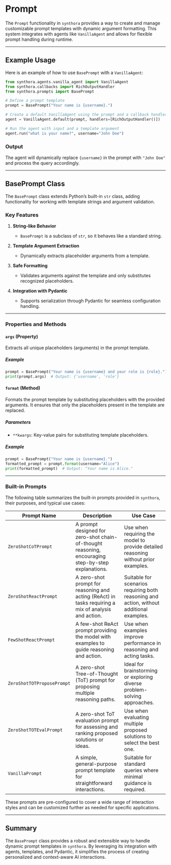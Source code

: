 <!-- LICENSE HEADER MANAGED BY add-license-header

Copyright 2024-2025 Syntropix-AI.org

Licensed under the Apache License, Version 2.0 (the "License");
you may not use this file except in compliance with the License.
You may obtain a copy of the License at

    http://www.apache.org/licenses/LICENSE-2.0

Unless required by applicable law or agreed to in writing, software
distributed under the License is distributed on an "AS IS" BASIS,
WITHOUT WARRANTIES OR CONDITIONS OF ANY KIND, either express or implied.
See the License for the specific language governing permissions and
limitations under the License.
-->

# Prompt

The `Prompt` functionality in `synthora` provides a way to create and manage customizable prompt templates with dynamic argument formatting. This system integrates with agents like `VanillaAgent` and allows for flexible prompt handling during runtime.

---

## Example Usage

Here is an example of how to use `BasePrompt` with a `VanillaAgent`:

```python
from synthora.agents.vanilla_agent import VanillaAgent
from synthora.callbacks import RichOutputHandler
from synthora.prompts import BasePrompt

# Define a prompt template
prompt = BasePrompt("Your name is {username}.")

# Create a default VanillaAgent using the prompt and a callback handler
agent = VanillaAgent.default(prompt, handlers=[RichOutputHandler()])

# Run the agent with input and a template argument
agent.run("what is your name?", username="John Doe")
```

### Output
The agent will dynamically replace `{username}` in the prompt with `"John Doe"` and process the query accordingly.

---

## BasePrompt Class

The `BasePrompt` class extends Python’s built-in `str` class, adding functionality for working with template strings and argument validation.

### Key Features

1. **String-like Behavior**
   - `BasePrompt` is a subclass of `str`, so it behaves like a standard string.

2. **Template Argument Extraction**
   - Dynamically extracts placeholder arguments from a template.

3. **Safe Formatting**
   - Validates arguments against the template and only substitutes recognized placeholders.

4. **Integration with Pydantic**
   - Supports serialization through Pydantic for seamless configuration handling.

---

### Properties and Methods

#### `args` (Property)

Extracts all unique placeholders (arguments) in the prompt template.

##### Example
```python
prompt = BasePrompt("Your name is {username} and your role is {role}.")
print(prompt.args)  # Output: {'username', 'role'}
```

#### `format` (Method)

Formats the prompt template by substituting placeholders with the provided arguments. It ensures that only the placeholders present in the template are replaced.

##### Parameters
- `**kwargs`: Key-value pairs for substituting template placeholders.

##### Example
```python
prompt = BasePrompt("Your name is {username}.")
formatted_prompt = prompt.format(username="Alice")
print(formatted_prompt)  # Output: "Your name is Alice."
```

---

### Built-in Prompts

The following table summarizes the built-in prompts provided in `synthora`, their purposes, and typical use cases:

| **Prompt Name**              | **Description**                                                                                   | **Use Case**                                                                                  |
|-------------------------------|---------------------------------------------------------------------------------------------------|----------------------------------------------------------------------------------------------|
| `ZeroShotCoTPrompt`          | A prompt designed for zero-shot chain-of-thought reasoning, encouraging step-by-step explanations. | Use when requiring the model to provide detailed reasoning without prior examples.          |
| `ZeroShotReactPrompt`        | A zero-shot prompt for reasoning and acting (ReAct) in tasks requiring a mix of analysis and action.| Suitable for scenarios requiring both reasoning and action, without additional examples.     |
| `FewShotReactPrompt`         | A few-shot ReAct prompt providing the model with examples to guide reasoning and action.           | Use when examples improve performance in reasoning and acting tasks.                        |
| `ZeroShotTOTProposePrompt`   | A zero-shot Tree-of-Thought (ToT) prompt for proposing multiple reasoning paths.                   | Ideal for brainstorming or exploring diverse problem-solving approaches.                    |
| `ZeroShotTOTEvalPrompt`      | A zero-shot ToT evaluation prompt for assessing and ranking proposed solutions or ideas.           | Use when evaluating multiple proposed solutions to select the best one.                     |
| `VanillaPrompt`              | A simple, general-purpose prompt template for straightforward interactions.                        | Suitable for standard queries where minimal guidance is required.                           |

These prompts are pre-configured to cover a wide range of interaction styles and can be customized further as needed for specific applications.

---

## Summary

The `BasePrompt` class provides a robust and extensible way to handle dynamic prompt templates in `synthora`. By leveraging its integration with agents, templates, and Pydantic, it simplifies the process of creating personalized and context-aware AI interactions.
